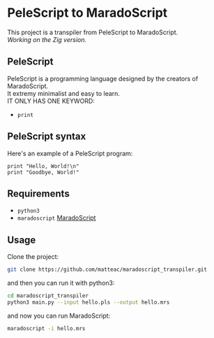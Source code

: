 # PeleScript to MaradoScript
This project is a transpiler from PeleScript to MaradoScript.  
*Working on the Zig version.*

## PeleScript
PeleScript is a programming language designed by the creators of MaradoScript.  
It extremy minimalist and easy to learn.  
IT ONLY HAS ONE KEYWORD:
- `print`

## PeleScript syntax
Here's an example of a PeleScript program:
```pelescript
print "Hello, World!\n"
print "Goodbye, World!"
```
## Requirements
- `python3`
- `maradoscript` [MaradoScript](https://github.com/matteac/maradoscript) 

## Usage
Clone the project:
```bash
git clone https://github.com/matteac/maradoscript_transpiler.git
```
and then you can run it with python3:
```bash
cd maradoscript_transpiler
python3 main.py --input hello.pls --output hello.mrs
```
and now you can run MaradoScript:
```bash
maradoscript -i hello.mrs
```
